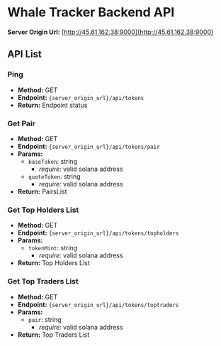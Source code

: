 # Whale Tracker Backend API

**Server Origin Url:** [http://45.61.162.38:9000](http://45.61.162.38:9000)

## API List

### Ping
- **Method:** GET
- **Endpoint:** `{server_origin_url}/api/tokens`
- **Return:** Endpoint status

### Get Pair
- **Method:** GET
- **Endpoint:** `{server_origin_url}/api/tokens/pair`
- **Params:**
  - `baseToken`: string
    - *require:* valid solana address
  - `quoteToken`: string
    - *require:* valid solana address
- **Return:** PairsList

### Get Top Holders List
- **Method:** GET
- **Endpoint:** `{server_origin_url}/api/tokens/topholders`
- **Params:**
  - `tokenMint`: string
    - *require:* valid solana address
- **Return:** Top Holders List

### Get Top Traders List
- **Method:** GET
- **Endpoint:** `{server_origin_url}/api/tokens/toptraders`
- **Params:**
  - `pair`: string
    - *require:* valid solana address
- **Return:** Top Traders List
